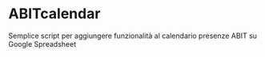 # ABITcalendar
Semplice script per aggiungere funzionalità al calendario presenze ABIT su Google Spreadsheet

